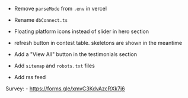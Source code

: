 - Remove `parseMode` from `.env` in vercel
- Rename `dbConnect.ts`


- Floating platform icons instead of slider in hero section

- refresh button in contest table. skeletons are shown in the meantime
- Add a "View All" button in the testimonials section

- Add `sitemap` and `robots.txt` files
- Add rss feed

Survey: - https://forms.gle/xmvC3KdvAzcRXk7j6
